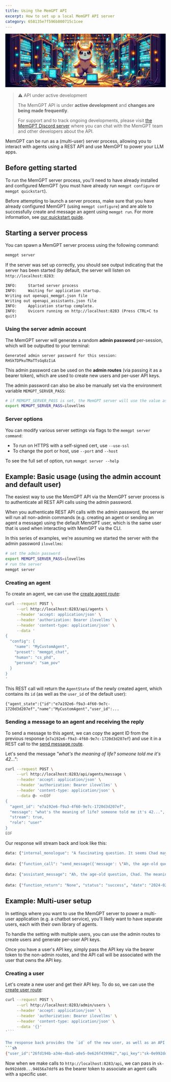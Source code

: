```yaml
---
title: Using the MemGPT API
excerpt: How to set up a local MemGPT API server
category: 658135e7f596b800715c1cee
---
```


![memgpt llama](https://raw.githubusercontent.com/cpacker/MemGPT/main/docs/assets/memgpt_server.webp)

> ⚠️ API under active development
>
> The MemGPT API is under **active development** and **changes are being made frequently**.
>
> For support and to track ongoing developments, please visit [the MemGPT Discord server](https://discord.gg/9GEQrxmVyE) where you can chat with the MemGPT team and other developers about the API.

MemGPT can be run as a (multi-user) server process, allowing you to interact with agents using a REST API and use MemGPT to power your LLM apps.

## Before getting started

To run the MemGPT server process, you'll need to have already installed and configured MemGPT (you must have already run `memgpt configure` or `memgpt quickstart`).

Before attempting to launch a server process, make sure that you have already configured MemGPT (using `memgpt configure`) and are able to successfully create and message an agent using `memgpt run`. For more information, see [our quickstart guide](https://memgpt.readme.io/docs/quickstart).

## Starting a server process

You can spawn a MemGPT server process using the following command:
```sh
memgpt server
```

If the server was set up correctly, you should see output indicating that the server has been started (by default, the server will listen on `http://localhost:8283`:
```
INFO:     Started server process
INFO:     Waiting for application startup.
Writing out openapi_memgpt.json file
Writing out openapi_assistants.json file
INFO:     Application startup complete.
INFO:     Uvicorn running on http://localhost:8283 (Press CTRL+C to quit)
```

### Using the server admin account

The MemGPT server will generate a random **admin password** per-session, which will be outputted to your terminal: 
```
Generated admin server password for this session: RHSkTDPkuTMaTTsGq8zIiA
```

This admin password can be used on the **admin routes** (via passing it as a bearer token), which are used to create new users and per-user API keys. 

The admin password can also be also be manually set via the environment variable `MEMGPT_SERVER_PASS`:
```sh
# if MEMGPT_SERVER_PASS is set, the MemGPT server will use the value as the password instead of randomly generating one
export MEMGPT_SERVER_PASS=ilovellms
```

### Server options

You can modify various server settings via flags to the `memgpt server command`:

- To run on HTTPS with a self-signed cert, use `--use-ssl`
- To change the port or host, use `--port` and `--host`

To see the full set of option, run `memgpt server --help`

## Example: Basic usage (using the admin account and default user)

The easiest way to use the MemGPT API via the MemGPT server process is to authenticate all REST API calls using the admin password.

When you authenticate REST API calls with the admin password, the server will run all non-admin commands (e.g. creating an agent or sending an agent a message) using the default MemGPT user, which is the same user that is used when interacting with MemGPT via the CLI.

In this series of examples, we're assuming we started the server with the admin password `ilovellms`:
```sh
# set the admin password
export MEMGPT_SERVER_PASS=ilovellms
# run the server
memgpt server
```

### Creating an agent

To create an agent, we can use the [create agent route](https://memgpt.readme.io/reference/create_agent_api_agents_post):
```sh
curl --request POST \
     --url http://localhost:8283/api/agents \
     --header 'accept: application/json' \
     --header 'authorization: Bearer ilovellms' \
     --header 'content-type: application/json' \
     --data '
{
  "config": {
    "name": "MyCustomAgent",
    "preset": "memgpt_chat",
    "human": "cs_phd",
    "persona": "sam_pov"
  }
}
'
```

This REST call will return the `AgentState` of the newly created agent, which contains its `id` (as well as the `user_id` of the default user):
```
{"agent_state":{"id":"e7a192e6-f9a3-4f60-9e7c-1720d3d207ef","name":"MyCustomAgent","user_id":...
```

### Sending a message to an agent and receiving the reply

To send a message to this agent, we can copy the agent ID from the previous response (`e7a192e6-f9a3-4f60-9e7c-1720d3d207ef`) and use it in a REST call to the [send message route](https://memgpt.readme.io/reference/send_message_api_agents_message_post).

Let's send the message _"what's the meaning of life? someone told me it's 42..."_:
```sh
curl --request POST \
     --url http://localhost:8283/api/agents/message \
     --header 'accept: application/json' \
     --header 'authorization: Bearer ilovellms' \
     --header 'content-type: application/json' \
     --data @- <<EOF
{
  "agent_id": "e7a192e6-f9a3-4f60-9e7c-1720d3d207ef",
  "message": "what's the meaning of life? someone told me it's 42...",
  "stream": true,
  "role": "user"
}
EOF
```

Our response will stream back and look like this:
```sh
data: {"internal_monologue": "A fascinating question. It seems Chad may be referencing \"The Hitchhiker's Guide to the Galaxy\" with that number, 42. How should I respond to this thoughtful query, I wonder? Engage him with philosophical discourse or humorous banter? Maybe a mix of both would be most suitable. After all, life is about balance. Let's craft a response...", "date": "2024-02-29T06:07:47.844138+00:00"}

data: {"function_call": "send_message({'message': \"Ah, the age-old question, Chad. The meaning of life is as subjective as the life itself. 42, as the supercomputer 'Deep Thought' calculated in 'The Hitchhiker's Guide to the Galaxy', is indeed an answer, but maybe not the one we're after. Among other things, perhaps life is about learning, experiencing and connecting. What are your thoughts, Chad? What gives your life meaning?\"})", "date": "2024-02-29T06:07:48.844733+00:00"}

data: {"assistant_message": "Ah, the age-old question, Chad. The meaning of life is as subjective as the life itself. 42, as the supercomputer 'Deep Thought' calculated in 'The Hitchhiker's Guide to the Galaxy', is indeed an answer, but maybe not the one we're after. Among other things, perhaps life is about learning, experiencing and connecting. What are your thoughts, Chad? What gives your life meaning?", "date": "2024-02-29T06:07:49.846280+00:00"}

data: {"function_return": "None", "status": "success", "date": "2024-02-29T06:07:50.847262+00:00"}
```

## Example: Multi-user setup

In settings where you want to use the MemGPT server to power a multi-user application (e.g. a chatbot service), you'll likely want to have separate users, each with their own library of agents.

To handle the setting with multiple users, you can use the admin routes to create users and generate per-user API keys.

Once you have a user's API key, simply pass the API key via the bearer token to the non-admin routes, and the API call will be associated with the user that owns the API key.

### Creating a user

Let's create a new user and get their API key. To do so, we can use the [create user route](https://memgpt.readme.io/reference/create_user_admin_users_post):
```sh
curl --request POST \
     --url http://localhost:8283/admin/users \
     --header 'accept: application/json' \
     --header 'authorization: Bearer ilovellms' \
     --header 'content-type: application/json' \
     --data '{}'
'```

The response back provides the `id` of the new user, as well as an API key for that user which we'll use to associate API calls with the user profile:
```sh
{"user_id":"26fd194b-a34e-4ba5-a8e5-0e626f439962","api_key":"sk-0e992ddd0...94656a7ddf6"}%
```

Now when we make calls to `http://localhost:8283/api`, we can pass in `sk-0e992ddd0...94656a7ddf6` as the bearer token to associate an agent calls with a specific user.
